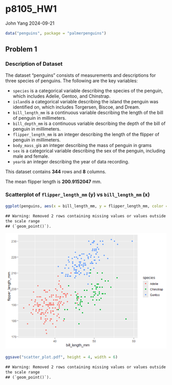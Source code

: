 p8105_HW1
================
John Yang
2024-09-21

``` r
data("penguins", package = "palmerpenguins")
```

## Problem 1

### Description of Dataset

The dataset “penguins” consists of measurements and descriptions for
three species of penguins. The following are the key variables:

- `species` is a categorical variable describing the species of the
  penguin, which includes Adelie, Gentoo, and Chinstrap.
- `island`is a categorical variable describing the island the penguin
  was identified on, which includes Torgersen, Biscoe, and Dream.
- `bill_length_mm` is a continuous variable describing the length of the
  bill of penguin in millimeters.
- `bill_depth_mm` is a continuous variable describing the depth of the
  bill of penguin in millimeters.
- `flipper_length_mm` is an integer describing the length of the flipper
  of penguin in millimeters.
- `body_mass_g`is an integer describing the mass of penguin in grams
- `sex` is a categorical variable describing the sex of the penguin,
  including male and female.
- `year`is an integer describing the year of data recording.

This dataset contains **344** rows and **8** columns.

The mean flipper length is **200.9152047** mm.

### Scatterplot of `flipper_length_mm` (y) vs `bill_length_mm` (x)

``` r
ggplot(penguins, aes(x = bill_length_mm, y = flipper_length_mm, color = species)) + geom_point()
```

    ## Warning: Removed 2 rows containing missing values or values outside the scale range
    ## (`geom_point()`).

![](p8105_hw1_jy3306_files/figure-gfm/yx_scatter-1.png)<!-- -->

``` r
ggsave("scatter_plot.pdf", height = 4, width = 6)
```

    ## Warning: Removed 2 rows containing missing values or values outside the scale range
    ## (`geom_point()`).
